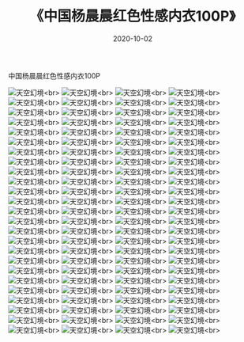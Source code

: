 ﻿---
layout: post
title: 《中国杨晨晨红色性感内衣100P》
date: 2020-10-02
img: http://photo.orgx.cf/性感/2020/中国杨晨晨红色性感内衣100P/000.jpg
tags: [美女,性感,泳衣]
---

中国杨晨晨红色性感内衣100P



![天空幻境](http://photo.orgx.cf/性感/2020/中国杨晨晨红色性感内衣100P/001.jpg''天空幻境'')<br>
![天空幻境](http://photo.orgx.cf/性感/2020/中国杨晨晨红色性感内衣100P/002.jpg''天空幻境'')<br>
![天空幻境](http://photo.orgx.cf/性感/2020/中国杨晨晨红色性感内衣100P/003.jpg''天空幻境'')<br>
![天空幻境](http://photo.orgx.cf/性感/2020/中国杨晨晨红色性感内衣100P/004.jpg''天空幻境'')<br>
![天空幻境](http://photo.orgx.cf/性感/2020/中国杨晨晨红色性感内衣100P/005.jpg''天空幻境'')<br>
![天空幻境](http://photo.orgx.cf/性感/2020/中国杨晨晨红色性感内衣100P/006.jpg''天空幻境'')<br>
![天空幻境](http://photo.orgx.cf/性感/2020/中国杨晨晨红色性感内衣100P/007.jpg''天空幻境'')<br>
![天空幻境](http://photo.orgx.cf/性感/2020/中国杨晨晨红色性感内衣100P/008.jpg''天空幻境'')<br>
![天空幻境](http://photo.orgx.cf/性感/2020/中国杨晨晨红色性感内衣100P/009.jpg''天空幻境'')<br>
![天空幻境](http://photo.orgx.cf/性感/2020/中国杨晨晨红色性感内衣100P/010.jpg''天空幻境'')<br>
![天空幻境](http://photo.orgx.cf/性感/2020/中国杨晨晨红色性感内衣100P/011.jpg''天空幻境'')<br>
![天空幻境](http://photo.orgx.cf/性感/2020/中国杨晨晨红色性感内衣100P/012.jpg''天空幻境'')<br>
![天空幻境](http://photo.orgx.cf/性感/2020/中国杨晨晨红色性感内衣100P/013.jpg''天空幻境'')<br>
![天空幻境](http://photo.orgx.cf/性感/2020/中国杨晨晨红色性感内衣100P/014.jpg''天空幻境'')<br>
![天空幻境](http://photo.orgx.cf/性感/2020/中国杨晨晨红色性感内衣100P/015.jpg''天空幻境'')<br>
![天空幻境](http://photo.orgx.cf/性感/2020/中国杨晨晨红色性感内衣100P/016.jpg''天空幻境'')<br>
![天空幻境](http://photo.orgx.cf/性感/2020/中国杨晨晨红色性感内衣100P/017.jpg''天空幻境'')<br>
![天空幻境](http://photo.orgx.cf/性感/2020/中国杨晨晨红色性感内衣100P/018.jpg''天空幻境'')<br>
![天空幻境](http://photo.orgx.cf/性感/2020/中国杨晨晨红色性感内衣100P/019.jpg''天空幻境'')<br>
![天空幻境](http://photo.orgx.cf/性感/2020/中国杨晨晨红色性感内衣100P/020.jpg''天空幻境'')<br>
![天空幻境](http://photo.orgx.cf/性感/2020/中国杨晨晨红色性感内衣100P/021.jpg''天空幻境'')<br>
![天空幻境](http://photo.orgx.cf/性感/2020/中国杨晨晨红色性感内衣100P/022.jpg''天空幻境'')<br>
![天空幻境](http://photo.orgx.cf/性感/2020/中国杨晨晨红色性感内衣100P/023.jpg''天空幻境'')<br>
![天空幻境](http://photo.orgx.cf/性感/2020/中国杨晨晨红色性感内衣100P/024.jpg''天空幻境'')<br>
![天空幻境](http://photo.orgx.cf/性感/2020/中国杨晨晨红色性感内衣100P/025.jpg''天空幻境'')<br>
![天空幻境](http://photo.orgx.cf/性感/2020/中国杨晨晨红色性感内衣100P/026.jpg''天空幻境'')<br>
![天空幻境](http://photo.orgx.cf/性感/2020/中国杨晨晨红色性感内衣100P/027.jpg''天空幻境'')<br>
![天空幻境](http://photo.orgx.cf/性感/2020/中国杨晨晨红色性感内衣100P/028.jpg''天空幻境'')<br>
![天空幻境](http://photo.orgx.cf/性感/2020/中国杨晨晨红色性感内衣100P/029.jpg''天空幻境'')<br>
![天空幻境](http://photo.orgx.cf/性感/2020/中国杨晨晨红色性感内衣100P/030.jpg''天空幻境'')<br>
![天空幻境](http://photo.orgx.cf/性感/2020/中国杨晨晨红色性感内衣100P/031.jpg''天空幻境'')<br>
![天空幻境](http://photo.orgx.cf/性感/2020/中国杨晨晨红色性感内衣100P/032.jpg''天空幻境'')<br>
![天空幻境](http://photo.orgx.cf/性感/2020/中国杨晨晨红色性感内衣100P/033.jpg''天空幻境'')<br>
![天空幻境](http://photo.orgx.cf/性感/2020/中国杨晨晨红色性感内衣100P/034.jpg''天空幻境'')<br>
![天空幻境](http://photo.orgx.cf/性感/2020/中国杨晨晨红色性感内衣100P/035.jpg''天空幻境'')<br>
![天空幻境](http://photo.orgx.cf/性感/2020/中国杨晨晨红色性感内衣100P/036.jpg''天空幻境'')<br>
![天空幻境](http://photo.orgx.cf/性感/2020/中国杨晨晨红色性感内衣100P/037.jpg''天空幻境'')<br>
![天空幻境](http://photo.orgx.cf/性感/2020/中国杨晨晨红色性感内衣100P/038.jpg''天空幻境'')<br>
![天空幻境](http://photo.orgx.cf/性感/2020/中国杨晨晨红色性感内衣100P/039.jpg''天空幻境'')<br>
![天空幻境](http://photo.orgx.cf/性感/2020/中国杨晨晨红色性感内衣100P/040.jpg''天空幻境'')<br>
![天空幻境](http://photo.orgx.cf/性感/2020/中国杨晨晨红色性感内衣100P/041.jpg''天空幻境'')<br>
![天空幻境](http://photo.orgx.cf/性感/2020/中国杨晨晨红色性感内衣100P/042.jpg''天空幻境'')<br>
![天空幻境](http://photo.orgx.cf/性感/2020/中国杨晨晨红色性感内衣100P/043.jpg''天空幻境'')<br>
![天空幻境](http://photo.orgx.cf/性感/2020/中国杨晨晨红色性感内衣100P/044.jpg''天空幻境'')<br>
![天空幻境](http://photo.orgx.cf/性感/2020/中国杨晨晨红色性感内衣100P/045.jpg''天空幻境'')<br>
![天空幻境](http://photo.orgx.cf/性感/2020/中国杨晨晨红色性感内衣100P/046.jpg''天空幻境'')<br>
![天空幻境](http://photo.orgx.cf/性感/2020/中国杨晨晨红色性感内衣100P/047.jpg''天空幻境'')<br>
![天空幻境](http://photo.orgx.cf/性感/2020/中国杨晨晨红色性感内衣100P/048.jpg''天空幻境'')<br>
![天空幻境](http://photo.orgx.cf/性感/2020/中国杨晨晨红色性感内衣100P/049.jpg''天空幻境'')<br>
![天空幻境](http://photo.orgx.cf/性感/2020/中国杨晨晨红色性感内衣100P/050.jpg''天空幻境'')<br>
![天空幻境](http://photo.orgx.cf/性感/2020/中国杨晨晨红色性感内衣100P/051.jpg''天空幻境'')<br>
![天空幻境](http://photo.orgx.cf/性感/2020/中国杨晨晨红色性感内衣100P/052.jpg''天空幻境'')<br>
![天空幻境](http://photo.orgx.cf/性感/2020/中国杨晨晨红色性感内衣100P/053.jpg''天空幻境'')<br>
![天空幻境](http://photo.orgx.cf/性感/2020/中国杨晨晨红色性感内衣100P/054.jpg''天空幻境'')<br>
![天空幻境](http://photo.orgx.cf/性感/2020/中国杨晨晨红色性感内衣100P/055.jpg''天空幻境'')<br>
![天空幻境](http://photo.orgx.cf/性感/2020/中国杨晨晨红色性感内衣100P/056.jpg''天空幻境'')<br>
![天空幻境](http://photo.orgx.cf/性感/2020/中国杨晨晨红色性感内衣100P/057.jpg''天空幻境'')<br>
![天空幻境](http://photo.orgx.cf/性感/2020/中国杨晨晨红色性感内衣100P/058.jpg''天空幻境'')<br>
![天空幻境](http://photo.orgx.cf/性感/2020/中国杨晨晨红色性感内衣100P/059.jpg''天空幻境'')<br>
![天空幻境](http://photo.orgx.cf/性感/2020/中国杨晨晨红色性感内衣100P/060.jpg''天空幻境'')<br>
![天空幻境](http://photo.orgx.cf/性感/2020/中国杨晨晨红色性感内衣100P/061.jpg''天空幻境'')<br>
![天空幻境](http://photo.orgx.cf/性感/2020/中国杨晨晨红色性感内衣100P/062.jpg''天空幻境'')<br>
![天空幻境](http://photo.orgx.cf/性感/2020/中国杨晨晨红色性感内衣100P/063.jpg''天空幻境'')<br>
![天空幻境](http://photo.orgx.cf/性感/2020/中国杨晨晨红色性感内衣100P/064.jpg''天空幻境'')<br>
![天空幻境](http://photo.orgx.cf/性感/2020/中国杨晨晨红色性感内衣100P/065.jpg''天空幻境'')<br>
![天空幻境](http://photo.orgx.cf/性感/2020/中国杨晨晨红色性感内衣100P/066.jpg''天空幻境'')<br>
![天空幻境](http://photo.orgx.cf/性感/2020/中国杨晨晨红色性感内衣100P/067.jpg''天空幻境'')<br>
![天空幻境](http://photo.orgx.cf/性感/2020/中国杨晨晨红色性感内衣100P/068.jpg''天空幻境'')<br>
![天空幻境](http://photo.orgx.cf/性感/2020/中国杨晨晨红色性感内衣100P/069.jpg''天空幻境'')<br>
![天空幻境](http://photo.orgx.cf/性感/2020/中国杨晨晨红色性感内衣100P/070.jpg''天空幻境'')<br>
![天空幻境](http://photo.orgx.cf/性感/2020/中国杨晨晨红色性感内衣100P/071.jpg''天空幻境'')<br>
![天空幻境](http://photo.orgx.cf/性感/2020/中国杨晨晨红色性感内衣100P/072.jpg''天空幻境'')<br>
![天空幻境](http://photo.orgx.cf/性感/2020/中国杨晨晨红色性感内衣100P/073.jpg''天空幻境'')<br>
![天空幻境](http://photo.orgx.cf/性感/2020/中国杨晨晨红色性感内衣100P/074.jpg''天空幻境'')<br>
![天空幻境](http://photo.orgx.cf/性感/2020/中国杨晨晨红色性感内衣100P/075.jpg''天空幻境'')<br>
![天空幻境](http://photo.orgx.cf/性感/2020/中国杨晨晨红色性感内衣100P/076.jpg''天空幻境'')<br>
![天空幻境](http://photo.orgx.cf/性感/2020/中国杨晨晨红色性感内衣100P/077.jpg''天空幻境'')<br>
![天空幻境](http://photo.orgx.cf/性感/2020/中国杨晨晨红色性感内衣100P/078.jpg''天空幻境'')<br>
![天空幻境](http://photo.orgx.cf/性感/2020/中国杨晨晨红色性感内衣100P/079.jpg''天空幻境'')<br>
![天空幻境](http://photo.orgx.cf/性感/2020/中国杨晨晨红色性感内衣100P/080.jpg''天空幻境'')<br>
![天空幻境](http://photo.orgx.cf/性感/2020/中国杨晨晨红色性感内衣100P/081.jpg''天空幻境'')<br>
![天空幻境](http://photo.orgx.cf/性感/2020/中国杨晨晨红色性感内衣100P/082.jpg''天空幻境'')<br>
![天空幻境](http://photo.orgx.cf/性感/2020/中国杨晨晨红色性感内衣100P/083.jpg''天空幻境'')<br>
![天空幻境](http://photo.orgx.cf/性感/2020/中国杨晨晨红色性感内衣100P/084.jpg''天空幻境'')<br>
![天空幻境](http://photo.orgx.cf/性感/2020/中国杨晨晨红色性感内衣100P/085.jpg''天空幻境'')<br>
![天空幻境](http://photo.orgx.cf/性感/2020/中国杨晨晨红色性感内衣100P/086.jpg''天空幻境'')<br>
![天空幻境](http://photo.orgx.cf/性感/2020/中国杨晨晨红色性感内衣100P/087.jpg''天空幻境'')<br>
![天空幻境](http://photo.orgx.cf/性感/2020/中国杨晨晨红色性感内衣100P/088.jpg''天空幻境'')<br>
![天空幻境](http://photo.orgx.cf/性感/2020/中国杨晨晨红色性感内衣100P/089.jpg''天空幻境'')<br>
![天空幻境](http://photo.orgx.cf/性感/2020/中国杨晨晨红色性感内衣100P/090.jpg''天空幻境'')<br>
![天空幻境](http://photo.orgx.cf/性感/2020/中国杨晨晨红色性感内衣100P/091.jpg''天空幻境'')<br>
![天空幻境](http://photo.orgx.cf/性感/2020/中国杨晨晨红色性感内衣100P/092.jpg''天空幻境'')<br>
![天空幻境](http://photo.orgx.cf/性感/2020/中国杨晨晨红色性感内衣100P/093.jpg''天空幻境'')<br>
![天空幻境](http://photo.orgx.cf/性感/2020/中国杨晨晨红色性感内衣100P/094.jpg''天空幻境'')<br>
![天空幻境](http://photo.orgx.cf/性感/2020/中国杨晨晨红色性感内衣100P/095.jpg''天空幻境'')<br>
![天空幻境](http://photo.orgx.cf/性感/2020/中国杨晨晨红色性感内衣100P/096.jpg''天空幻境'')<br>
![天空幻境](http://photo.orgx.cf/性感/2020/中国杨晨晨红色性感内衣100P/097.jpg''天空幻境'')<br>
![天空幻境](http://photo.orgx.cf/性感/2020/中国杨晨晨红色性感内衣100P/098.jpg''天空幻境'')<br>
![天空幻境](http://photo.orgx.cf/性感/2020/中国杨晨晨红色性感内衣100P/099.jpg''天空幻境'')<br>
![天空幻境](http://photo.orgx.cf/性感/2020/中国杨晨晨红色性感内衣100P/100.jpg''天空幻境'')<br>